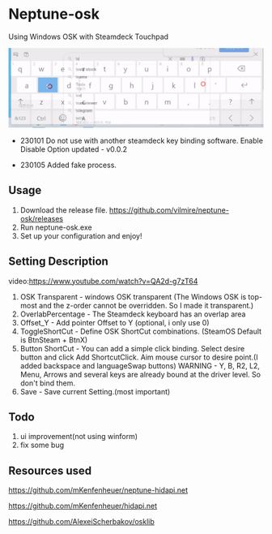 # Neptune-osk
Using Windows OSK with Steamdeck Touchpad

![oskImage](/osk.png)



- 230101
Do not use with another steamdeck key binding software.
Enable Disable Option updated - v0.0.2

- 230105
Added fake process.


## Usage
1. Download the release file. https://github.com/vilmire/neptune-osk/releases
2. Run neptune-osk.exe
3. Set up your configuration and enjoy!

## Setting Description 
video:https://www.youtube.com/watch?v=QA2d-g7zT64

1. OSK Transparent - windows OSK transparent (The Windows OSK is top-most and the z-order cannot be overridden. So I made it transparent.)
2. OverlabPercentage - The Steamdeck keyboard has an overlap area
3. Offset_Y - Add pointer Offset to Y (optional, i only use 0)
4. ToggleShortCut - Define OSK ShortCut combinations. (SteamOS Default is BtnSteam + BtnX)
5. Button ShortCut - 
You can add a simple click binding. Select desire button and click Add ShortcutClick. Aim mouse cursor to desire point.(I added backspace and languageSwap buttons)
WARNING - Y, B, R2, L2, Menu, Arrows and several keys are already bound at the driver level. So don't bind them.
6. Save - Save current Setting.(most important)

## Todo
1. ui improvement(not using winform)
2. fix some bug


## Resources used
https://github.com/mKenfenheuer/neptune-hidapi.net

https://github.com/mKenfenheuer/hidapi.net

https://github.com/AlexeiScherbakov/osklib
